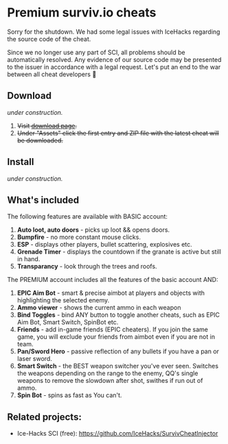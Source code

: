 # Premium surviv.io cheats

Sorry for the shutdown. We had some legal issues with IceHacks regarding the source code of the cheat.

Since we no longer use any part of SCI, all problems should be automatically resolved. Any evidence of our source code may be presented to the issuer in accordance with a legal request. Let's put an end to the war between all cheat developers 🙏

## Download
_under construction._
1. ~~Visit [download page](https://github.com/epic-hacks/epic-hacks-surviv.io/releases/latest).~~
2. ~~Under "Assets" click the first entry and ZIP file with the latest cheat will be downloaded.~~

## Install
_under construction._

## What's included
The following features are available with BASIC account:
1. __Auto loot, auto doors__ - picks up loot && opens doors.
2. __Bumpfire__ - no more constant mouse clicks.
3. __ESP__ - displays other players, bullet scattering, explosives etc.
4. __Grenade Timer__ - displays the countdown if the granate is active but still in hand.
5. __Transparancy__ - look through the trees and roofs.

The PREMIUM account includes all the features of the basic account AND:
1. __EPIC Aim Bot__ - smart & precise aimbot at players and objects with highlighting the selected enemy.
2. __Ammo viewer__ - shows the current ammo in each weapon
3. __Bind Toggles__ - bind ANY button to toggle another cheats, such as EPIC Aim Bot, Smart Switch, SpinBot etc.
4. __Friends__ - add in-game friends (EPIC cheaters). If you join the same game, you will exclude your friends from aimbot even if you are not in team.
5. __Pan/Sword Hero__ - passive reflection of any bullets if you have a pan or laser sword.
6. __Smart Switch__ - the BEST weapon switcher you've ever seen. Switches the weapons depending on the range to the enemy, QQ's single weapons to remove the slowdown after shot, swithes if run out of ammo.
7. __Spin Bot__ - spins as fast as You can't.

## Related projects:
- Ice-Hacks SCI (free): https://github.com/IceHacks/SurvivCheatInjector
